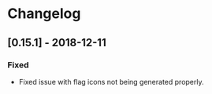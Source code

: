 # Changelog

## [0.15.1] - 2018-12-11

### Fixed

- Fixed issue with flag icons not being generated properly.
